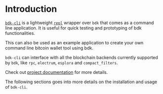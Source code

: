 # Introduction

[`bdk-cli`](https://github.com/bitcoindevkit/bdk-cli) is a lightweight [`repl`](https://codewith.mu/en/tutorials/1.0/repl) wrapper over `bdk` that comes as a command line application. It is useful for quick testing and prototyping of bdk functionalities.

This can also be used as an example application to create your own command line bitcoin wallet tool using bdk.

`bdk-cli` can interface with all the blockchain backends currently supported by `bdk`, like `rpc`, `electrum`, `esplora` and `compact_filters`.

<!-- `bdk-cli` comes with `regtest-*` features that can automatically deploy a regtest backend with a connected `bdk` wallet in background. This can be useful If you don't want to setup your own regtest node or try out quick tests, especially in `repl` mode. -->

Check out [project documentation](https://docs.rs/bdk-cli/0.5.0/bdk_cli/) for more details.

The following sections goes into more details on the installation and usage of `bdk-cli`.
